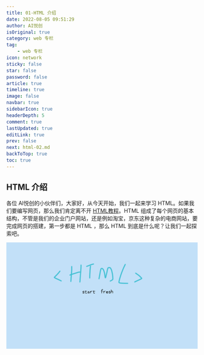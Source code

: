 ```yaml
---
title: 01-HTML 介绍
date: 2022-08-05 09:51:29
author: AI悦创
isOriginal: true
category: web 专栏
tag:
    - web 专栏
icon: network
sticky: false
star: false
password: false
article: true
timeline: true
image: false
navbar: true
sidebarIcon: true
headerDepth: 5
comment: true
lastUpdated: true
editLink: true
prev: false
next: html-02.md
backToTop: true
toc: true
---
```


## HTML 介绍

各位 AI悦创的小伙伴们，大家好，从今天开始，我们一起来学习 HTML。如果我们要编写网页，那么我们肯定离不开 [HTML教程](./html-01.md)。HTML 组成了每个网页的基本结构，不管是我们的企业门户网站，还是例如淘宝，京东这种复杂的电商网站，要完成网页的搭建，第一步都是 HTML ，那么 HTML 到底是什么呢？让我们一起探索吧。

![](./html-01.assets/5f8fc9d909a139e909250515.jpg)





